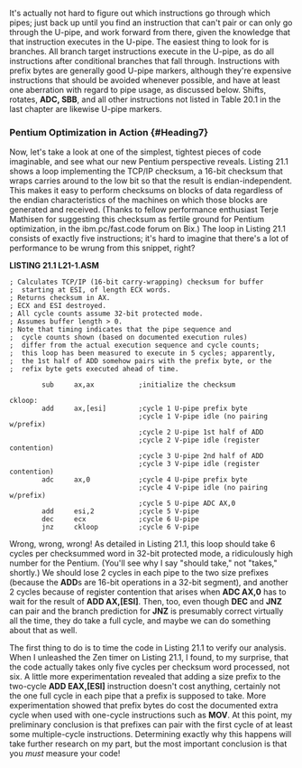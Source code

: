 It's actually not hard to figure out which instructions go through which
pipes; just back up until you find an instruction that can't pair or can
only go through the U-pipe, and work forward from there, given the
knowledge that that instruction executes in the U-pipe. The easiest
thing to look for is branches. All branch target instructions execute in
the U-pipe, as do all instructions after conditional branches that fall
through. Instructions with prefix bytes are generally good U-pipe
markers, although they're expensive instructions that should be avoided
whenever possible, and have at least one aberration with regard to pipe
usage, as discussed below. Shifts, rotates, **ADC, SBB**, and all other
instructions not listed in Table 20.1 in the last chapter are likewise
U-pipe markers.

### Pentium Optimization in Action {#Heading7}

Now, let's take a look at one of the simplest, tightest pieces of code
imaginable, and see what our new Pentium perspective reveals. Listing
21.1 shows a loop implementing the TCP/IP checksum, a 16-bit checksum
that wraps carries around to the low bit so that the result is
endian-independent. This makes it easy to perform checksums on blocks of
data regardless of the endian characteristics of the machines on which
those blocks are generated and received. (Thanks to fellow performance
enthusiast Terje Mathisen for suggesting this checksum as fertile ground
for Pentium optimization, in the ibm.pc/fast.code forum on Bix.) The
loop in Listing 21.1 consists of exactly five instructions; it's hard to
imagine that there's a lot of performance to be wrung from this snippet,
right?

**LISTING 21.1 L21-1.ASM**

    ; Calculates TCP/IP (16-bit carry-wrapping) checksum for buffer
    ;  starting at ESI, of length ECX words.
    ; Returns checksum in AX.
    ; ECX and ESI destroyed.
    ; All cycle counts assume 32-bit protected mode.
    ; Assumes buffer length > 0.
    ; Note that timing indicates that the pipe sequence and
    ;  cycle counts shown (based on documented execution rules)
    ;  differ from the actual execution sequence and cycle counts;
    ;  this loop has been measured to execute in 5 cycles; apparently,
    ;  the 1st half of ADD somehow pairs with the prefix byte, or the
    ;  refix byte gets executed ahead of time.

            sub     ax,ax           ;initialize the checksum

    ckloop:
            add     ax,[esi]        ;cycle 1 U-pipe prefix byte
                                    ;cycle 1 V-pipe idle (no pairing w/prefix)
                                    ;cycle 2 U-pipe 1st half of ADD
                                    ;cycle 2 V-pipe idle (register contention)
                                    ;cycle 3 U-pipe 2nd half of ADD
                                    ;cycle 3 V-pipe idle (register contention)
            adc     ax,0            ;cycle 4 U-pipe prefix byte
                                    ;cycle 4 V-pipe idle (no pairing w/prefix)
                                    ;cycle 5 U-pipe ADC AX,0
            add     esi,2           ;cycle 5 V-pipe
            dec     ecx             ;cycle 6 U-pipe
            jnz     ckloop          ;cycle 6 V-pipe

Wrong, wrong, wrong! As detailed in Listing 21.1, this loop should take
6 cycles per checksummed word in 32-bit protected mode, a ridiculously
high number for the Pentium. (You'll see why I say "should take," not
"takes," shortly.) We should lose 2 cycles in each pipe to the two size
prefixes (because the **ADD**s are 16-bit operations in a 32-bit
segment), and another 2 cycles because of register contention that
arises when **ADC AX,0** has to wait for the result of **ADD AX,[ESI]**.
Then, too, even though **DEC** and **JNZ** can pair and the branch
prediction for **JNZ** is presumably correct virtually all the time,
they do take a full cycle, and maybe we can do something about that as
well.

The first thing to do is to time the code in Listing 21.1 to verify our
analysis. When I unleashed the Zen timer on Listing 21.1, I found, to my
surprise, that the code actually takes only five cycles per checksum
word processed, not six. A little more experimentation revealed that
adding a size prefix to the two-cycle **ADD EAX,[ESI]** instruction
doesn't cost anything, certainly not the one full cycle in each pipe
that a prefix is supposed to take. More experimentation showed that
prefix bytes do cost the documented extra cycle when used with one-cycle
instructions such as **MOV**. At this point, my preliminary conclusion
is that prefixes can pair with the first cycle of at least some
multiple-cycle instructions. Determining exactly why this happens will
take further research on my part, but the most important conclusion is
that you *must* measure your code!
